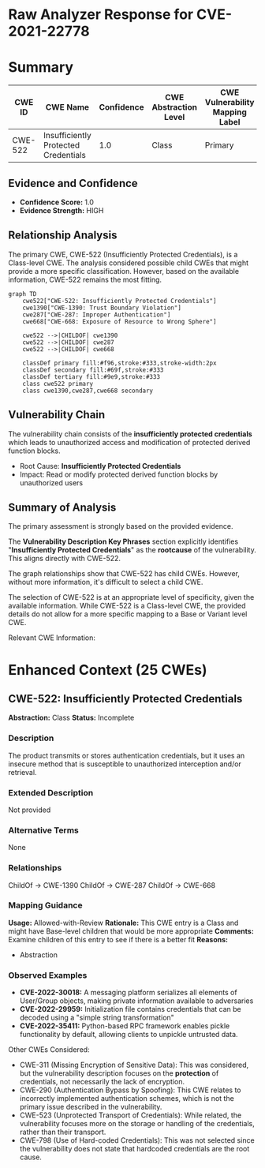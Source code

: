 # Raw Analyzer Response for CVE-2021-22778

# Summary
| CWE ID | CWE Name | Confidence | CWE Abstraction Level | CWE Vulnerability Mapping Label | CWE-Vulnerability Mapping Notes |
|---|---|---|---|---|---|
| CWE-522 | Insufficiently Protected Credentials | 1.0 | Class | Primary | Allowed-with-Review |

## Evidence and Confidence

*   **Confidence Score:** 1.0
*   **Evidence Strength:** HIGH

## Relationship Analysis
The primary CWE, CWE-522 (Insufficiently Protected Credentials), is a Class-level CWE. The analysis considered possible child CWEs that might provide a more specific classification. However, based on the available information, CWE-522 remains the most fitting.

```mermaid
graph TD
    cwe522["CWE-522: Insufficiently Protected Credentials"]
    cwe1390["CWE-1390: Trust Boundary Violation"]
    cwe287["CWE-287: Improper Authentication"]
    cwe668["CWE-668: Exposure of Resource to Wrong Sphere"]
    
    cwe522 -->|CHILDOF| cwe1390
    cwe522 -->|CHILDOF| cwe287
    cwe522 -->|CHILDOF| cwe668
    
    classDef primary fill:#f96,stroke:#333,stroke-width:2px
    classDef secondary fill:#69f,stroke:#333
    classDef tertiary fill:#9e9,stroke:#333
    class cwe522 primary
    class cwe1390,cwe287,cwe668 secondary
```

## Vulnerability Chain
The vulnerability chain consists of the **insufficiently protected credentials** which leads to unauthorized access and modification of protected derived function blocks.
  - Root Cause: **Insufficiently Protected Credentials**
  - Impact: Read or modify protected derived function blocks by unauthorized users

## Summary of Analysis
The primary assessment is strongly based on the provided evidence.

The **Vulnerability Description Key Phrases** section explicitly identifies "**Insufficiently Protected Credentials**" as the **rootcause** of the vulnerability. This aligns directly with CWE-522.

The graph relationships show that CWE-522 has child CWEs. However, without more information, it's difficult to select a child CWE.

The selection of CWE-522 is at an appropriate level of specificity, given the available information. While CWE-522 is a Class-level CWE, the provided details do not allow for a more specific mapping to a Base or Variant level CWE.

Relevant CWE Information:

# Enhanced Context (25 CWEs)

## CWE-522: Insufficiently Protected Credentials
**Abstraction:** Class
**Status:** Incomplete

### Description
The product transmits or stores authentication credentials, but it uses an insecure method that is susceptible to unauthorized interception and/or retrieval.

### Extended Description
Not provided

### Alternative Terms
None

### Relationships
ChildOf -> CWE-1390
ChildOf -> CWE-287
ChildOf -> CWE-668

### Mapping Guidance
**Usage:** Allowed-with-Review
**Rationale:** This CWE entry is a Class and might have Base-level children that would be more appropriate
**Comments:** Examine children of this entry to see if there is a better fit
**Reasons:**
- Abstraction

### Observed Examples
- **CVE-2022-30018:** A messaging platform serializes all elements of User/Group objects, making private information available to adversaries
- **CVE-2022-29959:** Initialization file contains credentials that can be decoded using a "simple string transformation"
- **CVE-2022-35411:** Python-based RPC framework enables pickle functionality by default, allowing clients to unpickle untrusted data.

Other CWEs Considered:

*   CWE-311 (Missing Encryption of Sensitive Data): This was considered, but the vulnerability description focuses on the **protection** of credentials, not necessarily the lack of encryption.
*   CWE-290 (Authentication Bypass by Spoofing): This CWE relates to incorrectly implemented authentication schemes, which is not the primary issue described in the vulnerability.
*   CWE-523 (Unprotected Transport of Credentials): While related, the vulnerability focuses more on the storage or handling of the credentials, rather than their transport.
*   CWE-798 (Use of Hard-coded Credentials): This was not selected since the vulnerability does not state that hardcoded credentials are the root cause.